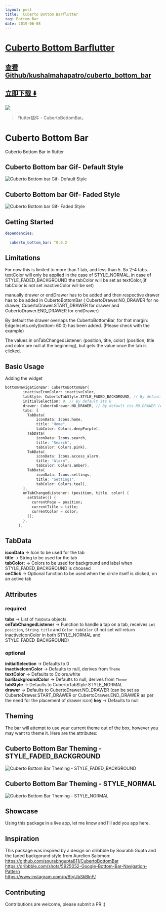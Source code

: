 ```yaml
---
layout: post
title:  Cuberto Bottom Barflutter
tag: Bottom Bar
date: 2019-06-08
---
```


# [Cuberto Bottom Barflutter ](http://github.com/kushalmahapatro/cuberto_bottom_bar) 



## [查看Github/kushalmahapatro/cuberto_bottom_bar](http://github.com/kushalmahapatro/cuberto_bottom_bar)
## [立即下载 ️⬇️ ](https://codeload.github.com/kushalmahapatro/cuberto_bottom_bar/zip/master) 


 
![](https://flutterawesome.com/content/images/2019/05/Cuberto-Bottom-Bar.jpg)
 
>
> Flutter插件 -  CubertoBottomBar。
>

 

# Cuberto Bottom Bar
Cuberto Bottom Bar in flutter<br/>
## Cuberto Bottom bar Gif- Default Style<br/>
![Cuberto Bottom bar Gif- Default Style](https://media.giphy.com/media/5RSvz7q2sj5HmmzVf1/giphy.gif "Cuberto Bottom bar Gif- Default Style") <br/>

## Cuberto Bottom bar Gif- Faded Style<br/>
![Cuberto Bottom bar Gif- Faded Style](https://media.giphy.com/media/8Twd7w3GZi12XFAPEQ/giphy.gif "Cuberto Bottom bar Gif- Faded Style") <br/>

## Getting Started

```yaml
dependencies:
  ...
  cuberto_bottom_bar: ^0.0.2
```

## Limitations
For now this is limited to more than 1 tab, and less than 5. So 2-4 tabs.
textColor will only be applied in the case of STYLE_NORMAL,
in case of STYLE_FADED_BACKGROUND the tabColor will be set as textColor,(if tabColor is not set inactiveColor will be set)

manually drawer or endDrawer has to be added and then respective drawer has to be added in CubertoBottomBar (
CubertoDrawer.NO_DRAWER for no drawer, CubertoDrawer.START_DRAWER for drawer and CubertoDrawer.END_DRAWER for endDrawer)

By default the drawer overlaps the CubertoBottomBar, for that margin: EdgeInsets.only(bottom: 60.0) has been added. (Please check with the example)

The values in onTabChangedListener: (position, title, color) (position, title and color are null at the beginning), but gets the value once the tab is clicked.
## Basic Usage

Adding the widget
```dart
bottomNavigationBar: CubertoBottomBar(
        inactiveIconColor: inactiveColor,
        tabStyle: CubertoTabStyle.STYLE_FADED_BACKGROUND, // By default its CubertoTabStyle.STYLE_NORMAL
        initialSelection: 0, // By default its 0
        drawer: CubertoDrawer.NO_DRAWER, // By default its NO_DRAWER (Availble START_DRAWER and END_DRAWER as per where you want to how the drawer icon in Cuberto Bottom bar)
        tabs: [
          TabData(
              iconData: Icons.home,
              title: "Home",
              tabColor: Colors.deepPurple),
          TabData(
              iconData: Icons.search,
              title: "Search",
              tabColor: Colors.pink),
          TabData(
              iconData: Icons.access_alarm,
              title: "Alarm",
              tabColor: Colors.amber),
          TabData(
              iconData: Icons.settings,
              title: "Settings",
              tabColor: Colors.teal),
        ],
        onTabChangedListener: (position, title, color) {
          setState(() {
            currentPage = position;
            currentTitle = title;
            currentColor = color;
          });
        },
      ),
```

## TabData
**iconData** -> Icon to be used for the tab<br/>
**title** -> String to be used for the tab<br/>
**tabColor:** -> Colors to be used for background and label when STYLE_FADED_BACKGROUND is choosed<br/>
**onClick** -> Optional function to be used when the circle itself is clicked, on an active tab

## Attributes
### required
**tabs** -> List of `TabData` objects<br/>
**onTabChangedListener** -> Function to handle a tap on a tab, receives `int position`, `String title` and `Color tabColor` (if not set will return inactiveIconColor in both STYLE_NORMAL and  STYLE_FADED_BACKGROUND)

### optional
**initialSelection** -> Defaults to 0<br/>
**inactiveIconColor** -> Defaults to null, derives from `Theme`<br/>
**textColor** -> Defaults to Colors.white<br/>
**barBackgroundColor** -> Defaults to null, derives from `Theme`<br/>
**tabStyle** -> Defaults to CubertoTabStyle.STYLE_NORMAL<br/>
**drawer** -> Defaults to CubertoDrawer.NO_DRAWER (can be set as CubertoDrawer.START_DRAWER or CubertoDrawer.END_DRAWER as per the need for the placement of drawer icon)
**key** -> Defaults to null<br/>

## Theming

The bar will attempt to use your current theme out of the box, however you may want to theme it. Here are the attributes:
## Cuberto Bottom Bar Theming - STYLE_FADED_BACKGROUND
![Cuberto Bottom Bar Theming - STYLE_FADED_BACKGROUND](https://github.com/kushalmahapatro/cuberto_bottom_bar/blob/master/image1.png "Cuberto Bottom Bar Theming - STYLE_FADED_BACKGROUND") <br/>

## Cuberto Bottom Bar Theming - STYLE_NORMAL
![Cuberto Bottom Bar Theming - STYLE_NORMAL](https://github.com/kushalmahapatro/cuberto_bottom_bar/blob/master/image2.png "Cuberto Bottom Bar Theming - STYLE_NORMAL") <br/>


## Showcase
Using this package in a live app, let me know and I'll add you app here.


## Inspiration

This package was inspired by a design on dribbble by Sourabh Gupta and the faded backgorund style from Aurelien Salomon:<br/>
https://github.com/sourabhgupta811/CubertoBottomBar <br/>
https://dribbble.com/shots/5925052-Google-Bottom-Bar-Navigation-Pattern <br/>
https://www.instagram.com/p/BtyUbSkBlnF/ <br/>
## Contributing

Contributions are welcome, please submit a PR :)

